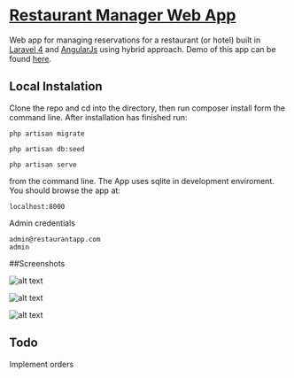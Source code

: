 # [Restaurant Manager Web App](restaurantmanager.gopagoda.com)

Web app for managing reservations for a restaurant (or hotel) built in [Laravel 4](http://laravel.com) and [AngularJs](https://angularjs.org) using hybrid approach. Demo of this app can be found [here](http://restaurantmanager.gopagoda.io).

## Local Instalation 
Clone the repo and cd into the directory, then run composer install form the command line. After installation has finished run: 
	
	php artisan migrate

	php artisan db:seed

	php artisan serve 

from the command line. The App uses sqlite in development enviroment. You should browse the app at:
	
	localhost:8000

Admin credentials

	admin@restaurantapp.com
	admin

##Screenshots

![alt text](https://github.com/slawisha/RestaurantManager/blob/master/restMan0.jpg)

![alt text](https://github.com/slawisha/RestaurantManager/blob/master/restMan1.jpg)

![alt text](https://github.com/slawisha/RestaurantManager/blob/master/restMan2.jpg)


## Todo
Implement orders
	

